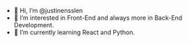 - 👋 Hi, I’m @justinensslen
- 👀 I’m interested in Front-End and always more in Back-End Development.
- 🌱 I’m currently learning React and Python.

